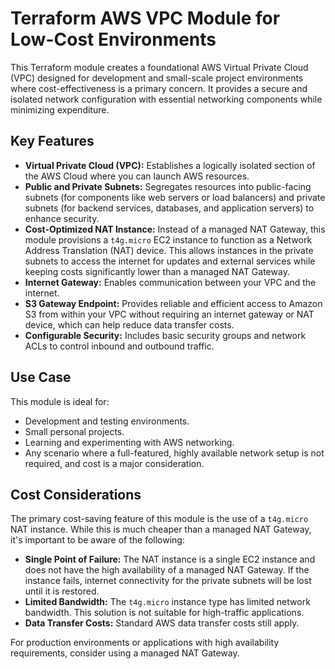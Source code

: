 # Terraform AWS VPC Module for Low-Cost Environments

This Terraform module creates a foundational AWS Virtual Private Cloud (VPC) designed for development and small-scale project environments where cost-effectiveness is a primary concern. It provides a secure and isolated network configuration with essential networking components while minimizing expenditure.

## Key Features

- **Virtual Private Cloud (VPC):** Establishes a logically isolated section of the AWS Cloud where you can launch AWS resources.
- **Public and Private Subnets:** Segregates resources into public-facing subnets (for components like web servers or load balancers) and private subnets (for backend services, databases, and application servers) to enhance security.
- **Cost-Optimized NAT Instance:** Instead of a managed NAT Gateway, this module provisions a `t4g.micro` EC2 instance to function as a Network Address Translation (NAT) device. This allows instances in the private subnets to access the internet for updates and external services while keeping costs significantly lower than a managed NAT Gateway.
- **Internet Gateway:** Enables communication between your VPC and the internet.
- **S3 Gateway Endpoint:** Provides reliable and efficient access to Amazon S3 from within your VPC without requiring an internet gateway or NAT device, which can help reduce data transfer costs.
- **Configurable Security:** Includes basic security groups and network ACLs to control inbound and outbound traffic.

## Use Case

This module is ideal for:

-   Development and testing environments.
-   Small personal projects.
-   Learning and experimenting with AWS networking.
-   Any scenario where a full-featured, highly available network setup is not required, and cost is a major consideration.

## Cost Considerations

The primary cost-saving feature of this module is the use of a `t4g.micro` NAT instance. While this is much cheaper than a managed NAT Gateway, it's important to be aware of the following:

-   **Single Point of Failure:** The NAT instance is a single EC2 instance and does not have the high availability of a managed NAT Gateway. If the instance fails, internet connectivity for the private subnets will be lost until it is restored.
-   **Limited Bandwidth:** The `t4g.micro` instance type has limited network bandwidth. This solution is not suitable for high-traffic applications.
-   **Data Transfer Costs:** Standard AWS data transfer costs still apply.

For production environments or applications with high availability requirements, consider using a managed NAT Gateway.
